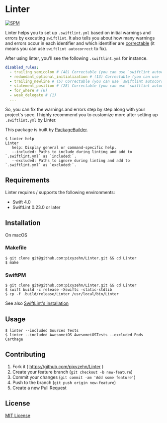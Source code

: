 # Linter
[![SPM](https://img.shields.io/badge/spm-compatible-brightgreen.svg?style=flat)](https://github.com/apple/swift-package-manager)

Linter helps you to set up `.swiftlint.yml` based on initial warnings and errors by executing `swiftlint`. It also tells you about how many warnings and errors occur in each identifier and which identifier are [correctable](https://github.com/realm/SwiftLint#auto-correct) (it means you can use `swiftlint autocorrect` to fix).

After using linter, you'll see the following `.swiftlint.yml` for instance.

```yaml
disabled_rules:
  - trailing_semicolon # (48) Correctable (you can use `swiftlint autocorrect` to fix)
  - redundant_optional_initialization # (13) Correctable (you can use `swiftlint autocorrect` to fix)
  - trailing_newline # (5) Correctable (you can use `swiftlint autocorrect` to fix)
  - statement_position # (28) Correctable (you can use `swiftlint autocorrect` to fix)
  - for_where # (6)
  - weak_delegate # (1)
  ...
```

So, you can fix the warnings and errors step by step along with your project's spec.
I highly recommend you to customize more after setting up `.swiftlint.yml` by Linter.

This package is built by [PackageBuilder](https://github.com/pixyzehn/PackageBuilder).

```console
$ linter help
Linter
   help: Display general or command-specific help.
   --included: Paths to include during linting and add to `.swiftlint.yml` as `included:`.
   --excluded: Paths to ignore during linting and add to `.swiftlint.yml` as `excluded:`.
```

## Requirements

Linter requires / supports the following environments:

- Swift 4.0
- SwiftLint 0.23.0 or later

## Installation

On macOS

### Makefile

```console
$ git clone git@github.com:pixyzehn/Linter.git && cd Linter
$ make
```

### SwiftPM

```console
$ git clone git@github.com:pixyzehn/Linter.git && cd Linter
$ swift build -c release -Xswiftc -static-stdlib
$ cp -f .build/release/Linter /usr/local/bin/Linter
```

See also [SwiftLint's installation](https://github.com/realm/SwiftLint#installation)

## Usage

```console
$ linter --included Sources Tests
$ linter --included AwesomeiOS AwesomeiOSTests --excluded Pods Carthage
```

## Contributing

1. Fork it ( https://github.com/pixyzehn/Linter )
2. Create your feature branch (`git checkout -b new-feature`)
3. Commit your changes (`git commit -am 'Add some feature'`)
4. Push to the branch (`git push origin new-feature`)
5. Create a new Pull Request

## License
[MIT License](https://github.com/pixyzehn/Linter/blob/master/LICENSE)
